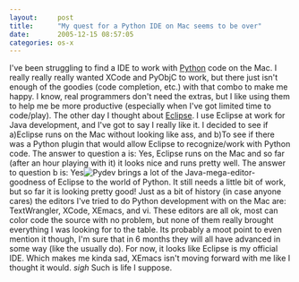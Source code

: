 ```yaml
---
layout:     post
title:      "My quest for a Python IDE on Mac seems to be over"
date:       2005-12-15 08:57:05
categories: os-x
---
```

I've been struggling to find a IDE to work with [Python](http://python.org) code on the Mac. I really really really wanted XCode and PyObjC to work, but there just isn't enough of the goodies (code completion, etc.) with that combo to make me happy. I know, real programmers don't need the extras, but I like using them to help me be more productive (especially when I've got limited time to code/play). The other day I thought about [Eclipse](http://eclipse.org). I use Eclipse at work for Java development, and I've got to say I really like it. I decided to see if a)Eclipse runs on the Mac without looking like ass, and b)To see if there was a Python plugin that would allow Eclipse to recognize/work with Python code. The answer to question a is: Yes, Eclipse runs on the Mac and so far (after an hour playing with it) it looks nice and runs pretty well. The answer to question b is: Yes![Pydev](http://pydev.sourceforge.net/) brings a lot of the Java-mega-editor-goodness of Eclipse to the world of Python. It still needs a little bit of work, but so far it is looking pretty good! Just as a bit of history (in case anyone cares) the editors I've tried to do Python development with on the Mac are: TextWrangler, XCode, XEmacs, and vi. These editors are all ok, most can color code the source with no problem, but none of them really brought everything I was looking for to the table. Its probably a moot point to even mention it though, I'm sure that in 6 months they will all have advanced in some way (like the usually do). For now, it looks like Eclipse is my official IDE. Which makes me kinda sad, XEmacs isn't moving forward with me like I thought it would. *sigh* Such is life I suppose. 
